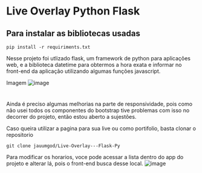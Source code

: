 <h1>Live Overlay Python Flask</h1>

<h2> Para instalar as bibliotecas usadas</h2>

```
pip install -r requiriments.txt
```

Nesse projeto foi utlizado flask, um framework de python para aplicações web, e a biblioteca datetime para obtermos a hora exata e informar no front-end da aplicação
utilizando algumas funções javascript.

Imagem
![image](https://user-images.githubusercontent.com/69704112/221946514-a40fc4af-1c9c-4a05-93c8-876b68fbc718.png)
#
Ainda é preciso algumas melhorias na parte de responsividade, pois como não usei todos os componentes do bootstrap tive problemas com isso no decorrer do projeto,
então estou aberto a sujestões.

Caso queira utilizar a pagina para sua live ou como portifolio, basta clonar o repositorio
```
git clone jauumgod/Live-Overlay---Flask-Py
```

Para modificar os horarios, voce pode acessar a lista dentro do app do projeto e alterar lá, pois o front-end busca desse local.
![image](https://user-images.githubusercontent.com/69704112/221947242-b9dd5bdb-abd3-4b89-99a8-30270b87b168.png)
